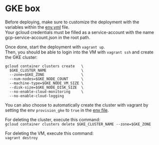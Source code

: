 # GKE box

Before deploying, make sure to customize the deployment with the variables within the [env.yml](https://github.com/juadk/epinio-toolbox/blob/main/gke-box/env.yml) file.</br>
Your gcloud credentials must be filled as a service-account with the name gcp-service-account.json in the root path.

Once done, start the deployment with `vagrant up`.</br>
Then, you should be able to login into the VM with `vagrant ssh` and create the GKE cluster:

```
gcloud container clusters create   \
  $GKE_CLUSTER_NAME                \
  --zone=$GKE_ZONE                 \
  --num-nodes=$GKE_NODE_COUNT      \
  --machine-type=$GKE_NODE_VM_SIZE \
  --disk-size=$GKE_NODE_DISK_SIZE  \
  --no-enable-cloud-monitoring     \
  --no-enable-cloud-logging
```

You can also choose to automatically create the cluster with vagrant by setting the env `provision_gke` to `true` in the [env file](./env.yml).

For deleting the cluster, execute this command: </br>
`gcloud container clusters delete $GKE_CLUSTER_NAME --zone=$GKE_ZONE`

For deleting the VM, execute this command: </br>
`vagrant destroy`
